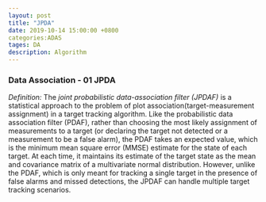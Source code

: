 ```yaml
---
layout: post
title: "JPDA"
date: 2019-10-14 15:00:00 +0800
categories:ADAS 
tages: DA
description: Algorithm
---
```

### Data Association - 01 JPDA 

*Definition:*
The *joint probabilistic data-association filter (JPDAF)* is a statistical approach to the problem of plot association(target-measurement assignment) in a target tracking algorithm. Like the probabilistic data association filter (PDAF), rather than choosing the most likely assignment of measurements to a target (or declaring the target not detected or a measurement to be a false alarm), the PDAF takes an expected value, which is the minimum mean square error (MMSE) estimate for the state of each target. At each time, it maintains its estimate of the target state as the mean and covariance matrix of a multivariate normal distribution. However, unlike the PDAF, which is only meant for tracking a single target in the presence of false alarms and missed detections, the JPDAF can handle multiple target tracking scenarios. 
